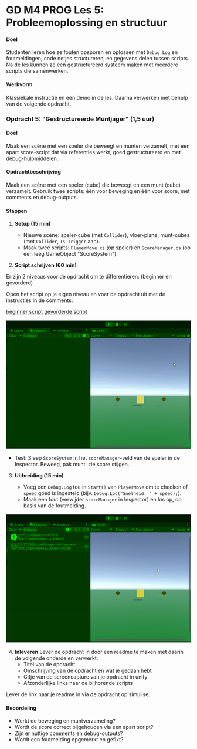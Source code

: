 # GD M4 PROG Les 5: Probleemoplossing en structuur

#### Doel

Studenten leren hoe ze fouten opsporen en oplossen met `Debug.Log` en foutmeldingen, code netjes structureren, en gegevens delen tussen scripts. Na de les kunnen ze een gestructureerd systeem maken met meerdere scripts die samenwerken.

#### Werkvorm

Klassiekale instructie en een demo in de les. Daarna verwerken met behulp van de volgende opdracht.

### Opdracht 5: "Gestructureerde Muntjager" (1,5 uur)

#### Doel

Maak een scène met een speler die beweegt en munten verzamelt, met een apart score-script dat via referenties werkt, goed gestructureerd en met debug-hulpmiddelen.

#### Opdrachtbeschrijving

Maak een scène met een speler (cube) die beweegt en een munt (cube) verzamelt. Gebruik twee scripts: één voor beweging en één voor score, met comments en debug-outputs.

#### Stappen

1. **Setup (15 min)**

   - Nieuwe scène: speler-cube (met `Collider`), vloer-plane, munt-cubes (met `Collider`, `Is Trigger` aan).
   - Maak twee scripts: `PlayerMove.cs` (op speler) en `ScoreManager.cs` (op een leeg GameObject "ScoreSystem").

2. **Script schrijven (60 min)**

Er zijn 2 niveaus voor de opdracht om te differentieren: (beginner en gevorderd)

Open het script op je eigen niveau en voer de opdracht uit met de instructies in de comments:

[beginner script](SCRIPT_beginner.md)
[gevorderde script](SCRIPT_gevorderd.md)

![example 05](gfx/example_05.gif)

- Test: Sleep `ScoreSystem` in het `scoreManager`-veld van de speler in de Inspector. Beweeg, pak munt, zie score stijgen.

3. **Uitbreiding (15 min)**

   - Voeg een `Debug.Log` toe in `Start()` van `PlayerMove` om te checken of `speed` goed is ingesteld (bijv. `Debug.Log("Snelheid: " + speed);`).
   - Maak een fout (verwijder `scoreManager` in Inspector) en los op, op basis van de foutmelding.

![example 05_2](gfx/example_05_2.gif)

4. **Inleveren**
   Lever de opdracht in door een readme te maken met daarin de volgende onderdelen verwerkt:
   - Titel van de opdracht
   - Omschrijving van de opdracht en wat je gedaan hebt
   - Gifje van de screencapture van je opdracht in unity
   - Afzonderlijke links naar de bijhorende scripts

Lever de link naar je readme in via de opdracht op simulise.

#### Beoordeling

- Werkt de beweging en muntverzameling?
- Wordt de score correct bijgehouden via een apart script?
- Zijn er nuttige comments en debug-outputs?
- Wordt een foutmelding opgemerkt en gefixt?
